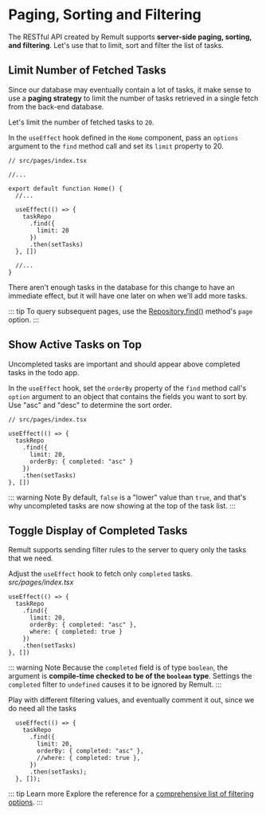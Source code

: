 # Paging, Sorting and Filtering

The RESTful API created by Remult supports **server-side paging, sorting, and filtering**. Let's use that to limit, sort and filter the list of tasks.

## Limit Number of Fetched Tasks

Since our database may eventually contain a lot of tasks, it make sense to use a **paging strategy** to limit the number of tasks retrieved in a single fetch from the back-end database.

Let's limit the number of fetched tasks to `20`.

In the `useEffect` hook defined in the `Home` component, pass an `options` argument to the `find` method call and set its `limit` property to 20.

```ts{9-13}
// src/pages/index.tsx

//...

export default function Home() {
  //...

  useEffect(() => {
    taskRepo
      .find({
        limit: 20
      })
      .then(setTasks)
  }, [])

  //...
}
```

There aren't enough tasks in the database for this change to have an immediate effect, but it will have one later on when we'll add more tasks.

::: tip
To query subsequent pages, use the [Repository.find()](../../docs/ref_repository.md#find) method's `page` option.
:::


## Show Active Tasks on Top

Uncompleted tasks are important and should appear above completed tasks in the todo app.

In the `useEffect` hook, set the `orderBy` property of the `find` method call's `option` argument to an object that contains the fields you want to sort by.
Use "asc" and "desc" to determine the sort order.

```ts{7}
// src/pages/index.tsx

useEffect(() => {
  taskRepo
    .find({
      limit: 20,
      orderBy: { completed: "asc" }
    })
    .then(setTasks)
}, [])
```

::: warning Note
By default, `false` is a "lower" value than `true`, and that's why uncompleted tasks are now showing at the top of the task list.
:::

## Toggle Display of Completed Tasks

Remult supports sending filter rules to the server to query only the tasks that we need.

Adjust the `useEffect` hook to fetch only `completed` tasks.
_src/pages/index.tsx_

```ts{6}
useEffect(() => {
  taskRepo
    .find({
      limit: 20,
      orderBy: { completed: "asc" },
      where: { completed: true }
    })
    .then(setTasks)
}, [])
```

::: warning Note
Because the `completed` field is of type `boolean`, the argument is **compile-time checked to be of the `boolean` type**. Settings the `completed` filter to `undefined` causes it to be ignored by Remult.
:::

Play with different filtering values, and eventually comment it out, since we do need all the tasks

```ts{6}
  useEffect(() => {
    taskRepo
      .find({
        limit: 20,
        orderBy: { completed: "asc" },
        //where: { completed: true },
      })
      .then(setTasks);
  }, []);
```

::: tip Learn more
Explore the reference for a [comprehensive list of filtering options](../../docs/entityFilter.md).
:::
